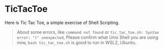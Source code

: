 # TicTacToe
Here is Tic Tac Toe, a simple exercise of Shell Scripting. 

> About some errors, like `command not found` or `tic_tac_toe.sh: Syntax error: "(" unexpected`, Please confirm what Unix Shell you are using now, `bash tic_tac_toe.sh` is good to run in WSL2, Ubuntu.
   

